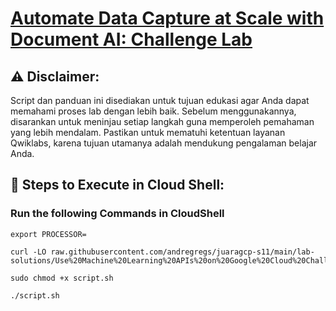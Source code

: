 # [Automate Data Capture at Scale with Document AI: Challenge Lab](https://www.cloudskillsboost.google/course_templates/674/labs/503651)

## ⚠️ **Disclaimer:**
Script dan panduan ini disediakan untuk tujuan edukasi agar Anda dapat memahami proses lab dengan lebih baik. Sebelum menggunakannya, disarankan untuk meninjau setiap langkah guna memperoleh pemahaman yang lebih mendalam. Pastikan untuk mematuhi ketentuan layanan Qwiklabs, karena tujuan utamanya adalah mendukung pengalaman belajar Anda.

## 🚀 **Steps to Execute in Cloud Shell:**
### Run the following Commands in CloudShell

```
export PROCESSOR=
```
```
curl -LO raw.githubusercontent.com/andregregs/juaragcp-s11/main/lab-solutions/Use%20Machine%20Learning%20APIs%20on%20Google%20Cloud%20Challenge%20Lab/script.sh

sudo chmod +x script.sh

./script.sh

```